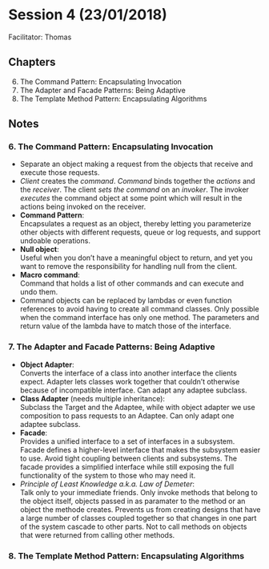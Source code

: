 # Session 4 (23/01/2018)
Facilitator: Thomas

## Chapters
6. The Command Pattern: Encapsulating Invocation
7. The Adapter and Facade Patterns: Being Adaptive
8. The Template Method Pattern: Encapsulating Algorithms

## Notes
### 6. The Command Pattern: Encapsulating Invocation
- Separate an object making a request from the objects that receive and execute those requests.
- *Client* creates the *command*. *Command* binds together the *actions* and the *receiver*. The client *sets the command* on an *invoker*. The invoker *executes* the command object at some point which will result in the actions being invoked on the receiver.
- **Command Pattern**:  
  Encapsulates a request as an object, thereby letting you parameterize other objects with different requests, queue or log requests, and support undoable operations.
- **Null object**:  
  Useful when you don’t have a meaningful object to return, and yet you want to remove the responsibility for handling null from the client.
- **Macro command**:  
  Command that holds a list of other commands and can execute and undo them.
- Command objects can be replaced by lambdas or even function references to avoid having to create all command classes. Only possible when the command interface has only one method. The parameters and return value of the lambda have to match those of the interface.

### 7. The Adapter and Facade Patterns: Being Adaptive
- **Object Adapter**:  
  Converts the interface of a class into another interface the clients expect. Adapter lets classes work together that couldn’t otherwise because of incompatible interface. Can adapt any adaptee subclass.
- **Class Adapter** (needs multiple inheritance):  
  Subclass the Target and the Adaptee, while with object adapter we use composition to pass requests to an Adaptee. Can only adapt one adaptee subclass.
- **Facade**:  
  Provides a unified interface to a set of interfaces in a subsystem. Facade defines a higher-level interface that makes the subsystem easier to use.
  Avoid tight coupling between clients and subsystems.
  The facade provides a simplified interface while still exposing the full functionality of the system to those who may need it.
- *Principle of Least Knowledge a.k.a. Law of Demeter*:  
  Talk only to your immediate friends.
  Only invoke methods that belong to the object itself, objects passed in as paramater to the method or an object the methode creates.
  Prevents us from creating designs that have a large number of classes coupled together so that changes in one part of the system cascade to other parts.
  Not to call methods on objects that were returned from calling other methods.
  
### 8. The Template Method Pattern: Encapsulating Algorithms